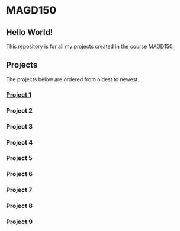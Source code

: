 # MAGD150
## Hello World!

This repository is for all my projects created in the course MAGD150.

## Projects

The projects below are ordered from oldest to newest.

### [Project 1](www.google.com)


### Project 2


### Project 3


### Project 4


### Project 5


### Project 6


### Project 7


### Project 8


### Project 9
